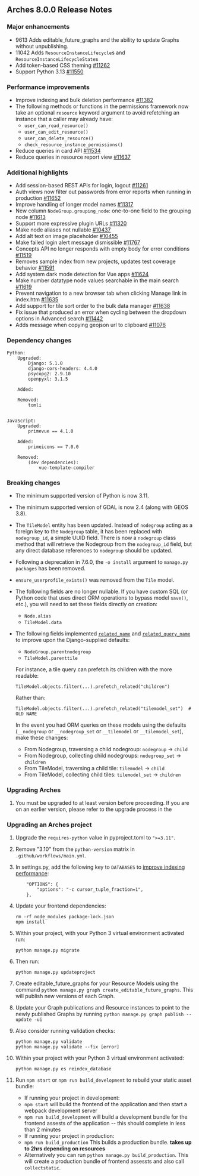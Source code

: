 Arches 8.0.0 Release Notes
--------------------------

### Major enhancements
- 9613 Adds editable_future_graphs and the ability to update Graphs without unpublishing.
- 11042 Adds `ResourceInstanceLifecycle`s and `ResourceInstanceLifecycleState`s
- Add token-based CSS theming [#11262](https://github.com/archesproject/arches/issues/11262)
- Support Python 3.13 [#11550](https://github.com/archesproject/arches/pull/11550)

### Performance improvements
- Improve indexing and bulk deletion performance [#11382](https://github.com/archesproject/arches/issues/11382)
- The following methods or functions in the permissions framework now take an optional ``resource`` keyword argument to avoid refetching an instance that a caller may already have:
    - `user_can_read_resource()`
    - `user_can_edit_resource()`
    - `user_can_delete_resource()`
    - `check_resource_instance_permissions()`
- Reduce queries in card API [#11534](https://github.com/archesproject/arches/pull/11534)
- Reduce queries in resource report view [#11637](https://github.com/archesproject/arches/pull/11637)

### Additional highlights
- Add session-based REST APIs for login, logout [#11261](https://github.com/archesproject/arches/issues/11261)
- Auth views now filter out passwords from error reports when running in production [#11652](https://github.com/archesproject/arches/issues/11652)
- Improve handling of longer model names [#11317](https://github.com/archesproject/arches/issues/11317)
- New column `NodeGroup.grouping_node`: one-to-one field to the grouping node [#11613](https://github.com/archesproject/arches/issues/11613)
- Support more expressive plugin URLs [#11320](https://github.com/archesproject/arches/issues/11320)
- Make node aliases not nullable [#10437](https://github.com/archesproject/arches/issues/10437)
- Add alt text on image placeholder [#10455](https://github.com/archesproject/arches/issues/10455)
- Make failed login alert message dismissible [#11767](https://github.com/archesproject/arches/issues/11767)
- Concepts API no longer responds with empty body for error conditions [#11519](https://github.com/archesproject/arches/issues/11519)
- Removes sample index from new projects, updates test coverage behavior [#11591](https://github.com/archesproject/arches/issues/11519)
- Add system dark mode detection for Vue apps [#11624](https://github.com/archesproject/arches/issues/11624)
- Make number datatype node values searchable in the main search [#11619](https://github.com/archesproject/arches/issues/11619)
- Prevent navigation to a new browser tab when clicking Manage link in index.htm [#11635](https://github.com/archesproject/arches/issues/11635)
- Add support for tile sort order to the bulk data manager [#11638](https://github.com/archesproject/arches/pull/11638)
- Fix issue that produced an error when cycling between the dropdown options in Advanced search [#11442](https://github.com/archesproject/arches/issues/11442)
- Adds message when copying geojson url to clipboard [#11076](https://github.com/archesproject/arches/issues/11076)

### Dependency changes
```
Python:
    Upgraded:
        Django: 5.1.0
        django-cors-headers: 4.4.0
        psycopg2: 2.9.10
        openpyxl: 3.1.5

    Added:

    Removed:
        tomli


JavaScript:
    Upgraded:
        primevue == 4.1.0

    Added:
        primeicons == 7.0.0

    Removed:
        (dev dependencies): 
            vue-template-compiler
```

### Breaking changes
- The minimum supported version of Python is now 3.11.

- The minimum supported version of GDAL is now 2.4 (along with GEOS 3.8).

- The `TileModel` entity has been updated. Instead of `nodegroup` acting as a foreign key to the `Nodegroup` table, it has been replaced with `nodegroup_id`, a simple UUID field. There is now a `nodegroup` class method that will retrieve the Nodegroup from the `nodegroup_id` field, but any direct database references to `nodegroup` should be updated.

- Following a deprecation in 7.6.0, the `-o install` argument to `manage.py packages` has been removed.

- `ensure_userprofile_exists()` was removed from the `Tile` model.

- The following fields are no longer nullable. If you have custom SQL (or Python code that uses direct ORM operations to bypass model `save()`, etc.), you will need to set these fields directly on creation:
    - `Node.alias`
    - `TileModel.data`

- The following fields implemented [`related_name`](https://docs.djangoproject.com/en/stable/ref/models/fields/#django.db.models.ForeignKey.related_name) and [`related_query_name`](https://docs.djangoproject.com/en/stable/ref/models/fields/#django.db.models.ForeignKey.related_query_name) to improve upon the Django-supplied defaults:
    - `NodeGroup.parentnodegroup`
    - `TileModel.parenttile`

    For instance, a tile query can prefetch its children with the more readable:
    ```
    TileModel.objects.filter(...).prefetch_related("children")
    ```

    Rather than:
    ```
    TileModel.objects.filter(...).prefetch_related("tilemodel_set")  # OLD NAME
    ```

    In the event you had ORM queries on these models using the defaults (`__nodegroup` or `__nodegroup_set` or `__tilemodel` or `__tilemodel_set`), make these changes:

    - From Nodegroup, traversing a child nodegroup: `nodegroup` -> `child`
    - From Nodegroup, collecting child nodegroups: `nodegroup_set` -> `children`
    - From TileModel, traversing a child tile: `tilemodel` -> `child`
    - From TileModel, collecting child tiles: `tilemodel_set` -> `children`


### Upgrading Arches

1. You must be upgraded to at least version   before proceeding. If you are on an earlier version, please refer to the upgrade process in the []()

### Upgrading an Arches project

1. Upgrade the `requires-python` value in pyproject.toml to `">=3.11"`.

1. Remove "3.10" from the `python-version` matrix in `.github/workflows/main.yml`.

1. In settings.py, add the following key to `DATABASES` to [improve indexing performance](https://github.com/archesproject/arches/issues/11382):
    ```
        "OPTIONS": {
            "options": "-c cursor_tuple_fraction=1",
        },
    ```

1. Update your frontend dependencies:
    ```
    rm -rf node_modules package-lock.json
    npm install
    ```

1. Within your project, with your Python 3 virtual environment activated run:
    ``` 
    python manage.py migrate
    ```

1. Then run:
    ```
    python manage.py updateproject
    ```

3. Create editable_future_graphs for your Resource Models using the command `python manage.py graph create_editable_future_graphs`. This will publish new versions of each Graph.

4. Update your Graph publications and Resource instances to point to the newly published Graphs by running `python manage.py graph publish --update -ui`

1. Also consider running validation checks:
    ```
    python manage.py validate
    python manage.py validate --fix [error]
    ```

5. Within your project with your Python 3 virtual environment activated:
    ```
    python manage.py es reindex_database
    ```

6. Run `npm start` or `npm run build_development` to rebuild your static asset bundle:
    - If running your project in development:
    -  `npm start` will build the frontend of the application and then start a webpack development server
    - `npm run build_development` will build a development bundle for the frontend assests of the application -- this should complete in less than 2 minutes
    - If running your project in production:
    - `npm run build_production` This builds a production bundle. **takes up to 2hrs depending on resources**
    - Alternatively you can run `python manage.py build_production`. This will create a production bundle of frontend assessts and also call `collectstatic`.
